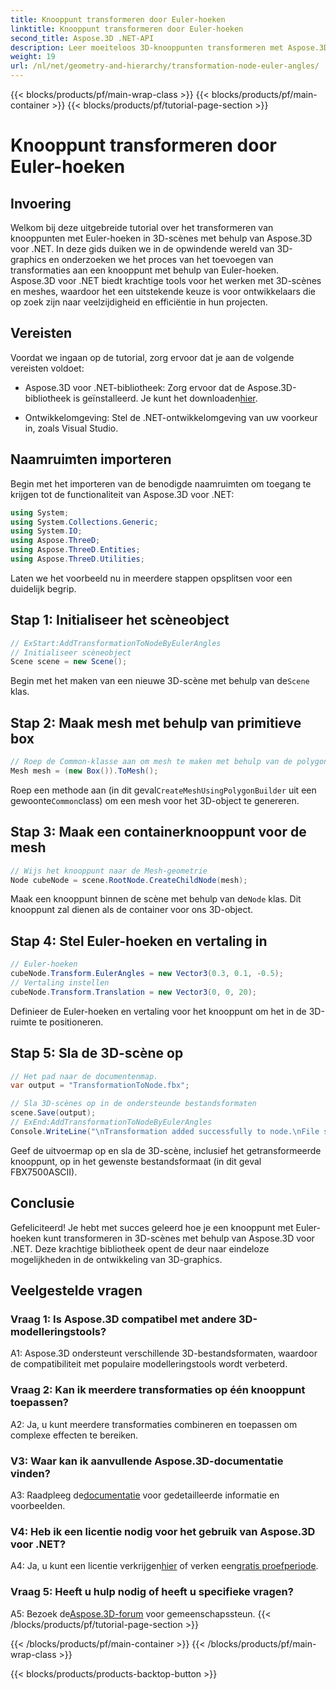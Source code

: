 ```yaml
---
title: Knooppunt transformeren door Euler-hoeken
linktitle: Knooppunt transformeren door Euler-hoeken
second_title: Aspose.3D .NET-API
description: Leer moeiteloos 3D-knooppunten transformeren met Aspose.3D voor .NET. Volg onze stapsgewijze handleiding voor verbluffende resultaten in uw projecten.
weight: 19
url: /nl/net/geometry-and-hierarchy/transformation-node-euler-angles/
---
```


{{< blocks/products/pf/main-wrap-class >}}
{{< blocks/products/pf/main-container >}}
{{< blocks/products/pf/tutorial-page-section >}}

# Knooppunt transformeren door Euler-hoeken

## Invoering

Welkom bij deze uitgebreide tutorial over het transformeren van knooppunten met Euler-hoeken in 3D-scènes met behulp van Aspose.3D voor .NET. In deze gids duiken we in de opwindende wereld van 3D-graphics en onderzoeken we het proces van het toevoegen van transformaties aan een knooppunt met behulp van Euler-hoeken. Aspose.3D voor .NET biedt krachtige tools voor het werken met 3D-scènes en meshes, waardoor het een uitstekende keuze is voor ontwikkelaars die op zoek zijn naar veelzijdigheid en efficiëntie in hun projecten.

## Vereisten

Voordat we ingaan op de tutorial, zorg ervoor dat je aan de volgende vereisten voldoet:

-  Aspose.3D voor .NET-bibliotheek: Zorg ervoor dat de Aspose.3D-bibliotheek is geïnstalleerd. Je kunt het downloaden[hier](https://releases.aspose.com/3d/net/).

- Ontwikkelomgeving: Stel de .NET-ontwikkelomgeving van uw voorkeur in, zoals Visual Studio.

## Naamruimten importeren

Begin met het importeren van de benodigde naamruimten om toegang te krijgen tot de functionaliteit van Aspose.3D voor .NET:

```csharp
using System;
using System.Collections.Generic;
using System.IO;
using Aspose.ThreeD;
using Aspose.ThreeD.Entities;
using Aspose.ThreeD.Utilities;
```

Laten we het voorbeeld nu in meerdere stappen opsplitsen voor een duidelijk begrip.

## Stap 1: Initialiseer het scèneobject

```csharp
// ExStart:AddTransformationToNodeByEulerAngles
// Initialiseer scèneobject
Scene scene = new Scene();
```

 Begin met het maken van een nieuwe 3D-scène met behulp van de`Scene` klas.


## Stap 2: Maak mesh met behulp van primitieve box

```csharp
// Roep de Common-klasse aan om mesh te maken met behulp van de polygon builder-methode om de mesh-instantie in te stellen
Mesh mesh = (new Box()).ToMesh();
```

 Roep een methode aan (in dit geval`CreateMeshUsingPolygonBuilder` uit een gewoonte`Common`class) om een mesh voor het 3D-object te genereren.

## Stap 3: Maak een containerknooppunt voor de mesh

```csharp
// Wijs het knooppunt naar de Mesh-geometrie
Node cubeNode = scene.RootNode.CreateChildNode(mesh);
```

 Maak een knooppunt binnen de scène met behulp van de`Node` klas. Dit knooppunt zal dienen als de container voor ons 3D-object.

## Stap 4: Stel Euler-hoeken en vertaling in

```csharp
// Euler-hoeken
cubeNode.Transform.EulerAngles = new Vector3(0.3, 0.1, -0.5);            
// Vertaling instellen
cubeNode.Transform.Translation = new Vector3(0, 0, 20);
```

Definieer de Euler-hoeken en vertaling voor het knooppunt om het in de 3D-ruimte te positioneren.

## Stap 5: Sla de 3D-scène op

```csharp
// Het pad naar de documentenmap.
var output = "TransformationToNode.fbx";

// Sla 3D-scènes op in de ondersteunde bestandsformaten
scene.Save(output);
// ExEnd:AddTransformationToNodeByEulerAngles
Console.WriteLine("\nTransformation added successfully to node.\nFile saved at " + output);
```

Geef de uitvoermap op en sla de 3D-scène, inclusief het getransformeerde knooppunt, op in het gewenste bestandsformaat (in dit geval FBX7500ASCII).

## Conclusie

Gefeliciteerd! Je hebt met succes geleerd hoe je een knooppunt met Euler-hoeken kunt transformeren in 3D-scènes met behulp van Aspose.3D voor .NET. Deze krachtige bibliotheek opent de deur naar eindeloze mogelijkheden in de ontwikkeling van 3D-graphics.

## Veelgestelde vragen

### Vraag 1: Is Aspose.3D compatibel met andere 3D-modelleringstools?

A1: Aspose.3D ondersteunt verschillende 3D-bestandsformaten, waardoor de compatibiliteit met populaire modelleringstools wordt verbeterd.

### Vraag 2: Kan ik meerdere transformaties op één knooppunt toepassen?

A2: Ja, u kunt meerdere transformaties combineren en toepassen om complexe effecten te bereiken.

### V3: Waar kan ik aanvullende Aspose.3D-documentatie vinden?

 A3: Raadpleeg de[documentatie](https://reference.aspose.com/3d/net/) voor gedetailleerde informatie en voorbeelden.

### V4: Heb ik een licentie nodig voor het gebruik van Aspose.3D voor .NET?

 A4: Ja, u kunt een licentie verkrijgen[hier](https://purchase.aspose.com/buy) of verken een[gratis proefperiode](https://releases.aspose.com/).

### Vraag 5: Heeft u hulp nodig of heeft u specifieke vragen?

 A5: Bezoek de[Aspose.3D-forum](https://forum.aspose.com/c/3d/18) voor gemeenschapssteun.
{{< /blocks/products/pf/tutorial-page-section >}}

{{< /blocks/products/pf/main-container >}}
{{< /blocks/products/pf/main-wrap-class >}}

{{< blocks/products/products-backtop-button >}}
